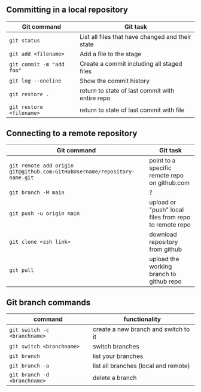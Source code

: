 ## Committing in a local repository

| Git command               | Git task                                         |
| ------------------------- | ------------------------------------------------ |
| `git status`              | List all files that have changed and their state |
| `git add <filename>`      | Add a file to the stage                          |
| `git commit -m "add foo"` | Create a commit including all staged files       |
| `git log --oneline`       | Show the commit history                          |
| `git restore .`           | return to state of last commit with entire repo  |
| `git restore <filename>`  | return to state of last commit with file         |


## Connecting to a remote repository

| Git command                                                               | Git task                                              |
| ------------------------------------------------------------------------- | ----------------------------------------------------- |
| `git remote add origin git@github.com:GitHubUsername/repository-name.git` | point to a specific remote repo on github.com         |
| `git branch -M main`                                                      | ?                                                     |
| `git push -u origin main`                                                 | upload or "push" local files from repo to remote repo |
| `git clone <ssh link>`                                                    | download repository from github                       |
| `git pull`                                                                | upload the working branch to github repo              |


## Git branch commands

| command                      | functionality                        |
| ---------------------------- | ------------------------------------ |
| `git switch -c <branchname>` | create a new branch and switch to it |
| `git switch <branchname>`    | switch branches                      |
| `git branch`                 | list your branches                   |
| `git branch -a`              | list all branches (local and remote) |
| `git branch -d <branchname>` | delete a branch                      |

